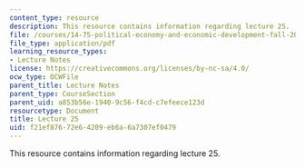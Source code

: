 ```yaml
---
content_type: resource
description: This resource contains information regarding lecture 25.
file: /courses/14-75-political-economy-and-economic-development-fall-2012/f21ef87672e64209eb6a6a7307ef0479_MIT14_75F12_Lec25.pdf
file_type: application/pdf
learning_resource_types:
- Lecture Notes
license: https://creativecommons.org/licenses/by-nc-sa/4.0/
ocw_type: OCWFile
parent_title: Lecture Notes
parent_type: CourseSection
parent_uid: a853b56e-1940-9c56-f4cd-c7efeece123d
resourcetype: Document
title: Lecture 25
uid: f21ef876-72e6-4209-eb6a-6a7307ef0479
---
```

This resource contains information regarding lecture 25.